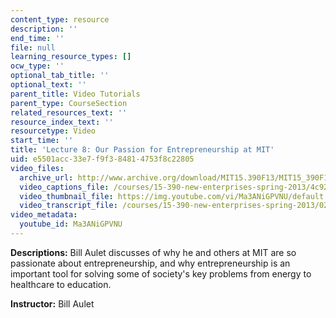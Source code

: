 ```yaml
---
content_type: resource
description: ''
end_time: ''
file: null
learning_resource_types: []
ocw_type: ''
optional_tab_title: ''
optional_text: ''
parent_title: Video Tutorials
parent_type: CourseSection
related_resources_text: ''
resource_index_text: ''
resourcetype: Video
start_time: ''
title: 'Lecture 8: Our Passion for Entrepreneurship at MIT'
uid: e5501acc-33e7-f9f3-8481-4753f8c22805
video_files:
  archive_url: http://www.archive.org/download/MIT15.390F13/MIT15_390F13_lec08_300k.mp4
  video_captions_file: /courses/15-390-new-enterprises-spring-2013/4c92cceb143b5e0b9d864611a4da8a67_Ma3ANiGPVNU.vtt
  video_thumbnail_file: https://img.youtube.com/vi/Ma3ANiGPVNU/default.jpg
  video_transcript_file: /courses/15-390-new-enterprises-spring-2013/0258bb85e7308ec0be2057d18ed14ed2_Ma3ANiGPVNU.pdf
video_metadata:
  youtube_id: Ma3ANiGPVNU
---
```


**Descriptions:** Bill Aulet discusses of why he and others at MIT are so passionate about entrepreneurship, and why entrepreneurship is an important tool for solving some of society's key problems from energy to healthcare to education.

**Instructor:** Bill Aulet



